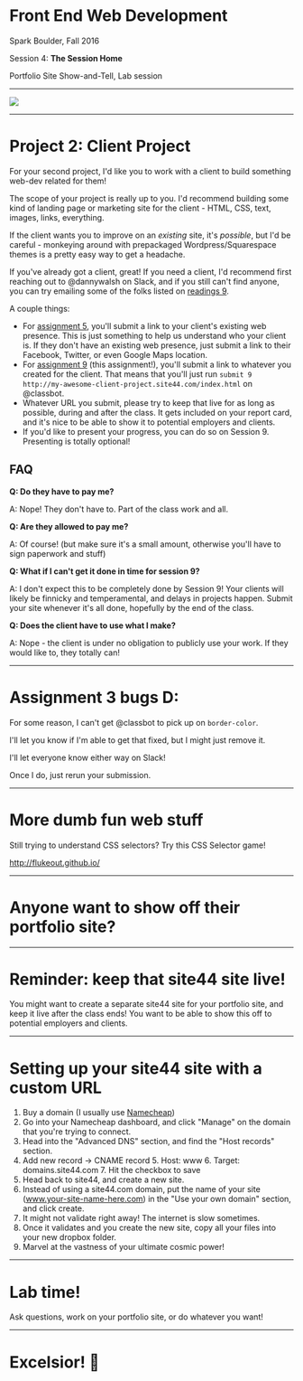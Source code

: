 # Front End Web Development

Spark Boulder, Fall 2016

Session 4: **The Session Home**

Portfolio Site Show-and-Tell, Lab session

--------------------------------------------------------------------------------

![](http://i.imgur.com/A54fR8k.gif)

--------------------------------------------------------------------------------

# Project 2: Client Project

For your second project, I'd like you to work with a client to build something web-dev related for them!

The scope of your project is really up to you. I'd recommend building some kind of landing page or marketing site for the client - HTML, CSS, text, images, links, everything.

If the client wants you to improve on an _existing_ site, it's _possible_, but I'd be careful - monkeying around with prepackaged Wordpress/Squarespace themes is a pretty easy way to get a headache.

If you've already got a client, great! If you need a client, I'd recommend first reaching out to @dannywalsh on Slack, and if you still can't find anyone, you can try emailing some of the folks listed on [readings 9](/readings/9).

A couple things:

-   For [assignment 5](/assignments/5), you'll submit a link to your client's existing web presence. This is just something to help us understand who your client is. If they don't have an existing web presence, just submit a link to their Facebook, Twitter, or even Google Maps location.
-   For [assignment 9](/assignments/9) (this assignment!), you'll submit a link to whatever you created for the client. That means that you'll just run `submit 9 http://my-awesome-client-project.site44.com/index.html` on @classbot.
-   Whatever URL you submit, please try to keep that live for as long as possible, during and after the class. It gets included on your report card, and it's nice to be able to show it to potential employers and clients.
-   If you'd like to present your progress, you can do so on Session 9. Presenting is totally optional!

## FAQ

**Q: Do they have to pay me?**

A: Nope! They don't have to. Part of the class work and all.

**Q: Are they allowed to pay me?**

A: Of course! (but make sure it's a small amount, otherwise you'll have to sign paperwork and stuff)

**Q: What if I can't get it done in time for session 9?**

A: I don't expect this to be completely done by Session 9! Your clients will likely be finnicky and temperamental, and delays in projects happen. Submit your site whenever it's all done, hopefully by the end of the class.

**Q: Does the client have to use what I make?**

A: Nope - the client is under no obligation to publicly use your work. If they would like to, they totally can!

--------------------------------------------------------------------------------

# Assignment 3 bugs D:

For some reason, I can't get @classbot to pick up on `border-color`.

I'll let you know if I'm able to get that fixed, but I might just remove it.

I'll let everyone know either way on Slack!

Once I do, just rerun your submission.

--------------------------------------------------------------------------------

# More dumb fun web stuff

Still trying to understand CSS selectors? Try this CSS Selector game!

<http://flukeout.github.io/>

--------------------------------------------------------------------------------

# Anyone want to show off their portfolio site?

--------------------------------------------------------------------------------

# Reminder: keep that site44 site live!

You might want to create a separate site44 site for your portfolio site, and keep it live after the class ends! You want to be able to show this off to potential employers and clients.

--------------------------------------------------------------------------------

# Setting up your site44 site with a custom URL

1.  Buy a domain (I usually use [Namecheap](https://www.namecheap.com/))
2.  Go into your Namecheap dashboard, and click "Manage" on the domain that you're trying to connect.
3.  Head into the "Advanced DNS" section, and find the "Host records" section.
4.  Add new record -> CNAME record
    5.  Host: www
    6.  Target: domains.site44.com
    7.  Hit the checkbox to save
5.  Head back to site44, and create a new site.
6.  Instead of using a site44.com domain, put the name of your site (www.your-site-name-here.com) in the "Use your own domain" section, and click create.
7.  It might not validate right away! The internet is slow sometimes.
8.  Once it validates and you create the new site, copy all your files into your new dropbox folder.
9.  Marvel at the vastness of your ultimate cosmic power!

--------------------------------------------------------------------------------

# Lab time!

Ask questions, work on your portfolio site, or do whatever you want!

--------------------------------------------------------------------------------

# Excelsior! 🚀
